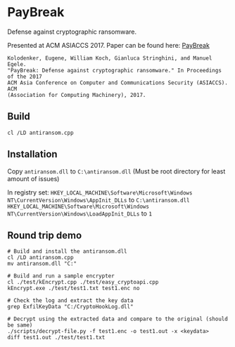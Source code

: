 PayBreak
========
Defense against cryptographic ransomware.

Presented at ACM ASIACCS 2017. Paper can be found here: [PayBreak](https://eugenekolo.com/static/paybreak.pdf)

```
Kolodenker, Eugene, William Koch, Gianluca Stringhini, and Manuel Egele.
"PayBreak: Defense against cryptographic ransomware." In Proceedings of the 2017
ACM Asia Conference on Computer and Communications Security (ASIACCS). ACM
(Association for Computing Machinery), 2017.
```

Build
-----
```
cl /LD antiransom.cpp
```

Installation
------------
Copy `antiransom.dll` to `C:\antiransom.dll` (Must be root directory for least amount of issues)

In registry set:
`HKEY_LOCAL_MACHINE\Software\Microsoft\Windows NT\CurrentVersion\Windows\AppInit_DLLs` to `C:\antiransom.dll`  
`HKEY_LOCAL_MACHINE\Software\Microsoft\Windows NT\CurrentVersion\Windows\LoadAppInit_DLLs` to `1`

Round trip demo
---------------
```
# Build and install the antiransom.dll
cl /LD antiransom.cpp
mv antiransom.dll "C:"

# Build and run a sample encrypter
cl ./test/kEncrypt.cpp ./test/easy_cryptoapi.cpp  
kEncrypt.exe ./test/test1.txt test1.enc no

# Check the log and extract the key data
grep ExfilKeyData "C:/CryptoHookLog.dll"

# Decrypt using the extracted data and compare to the original (should be same)
./scripts/decrypt-file.py -f test1.enc -o test1.out -x <keydata>
diff test1.out ./test/test1.txt
```
